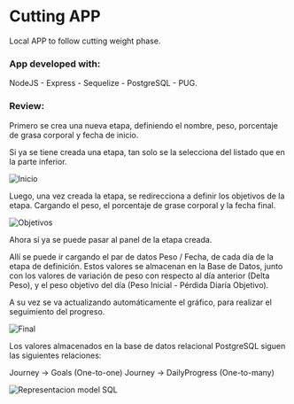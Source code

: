 # Cutting APP
 
 Local APP to follow cutting weight phase.
 
 ### App developed with: 
 
 NodeJS - Express - Sequelize - PostgreSQL - PUG.

### Review:
 
Primero se crea una nueva etapa, definiendo el nombre, peso, porcentaje de grasa corporal y fecha de inicio.

Si ya se tiene creada una etapa, tan solo se la selecciona del listado que en la parte inferior.
 
![Inicio](https://user-images.githubusercontent.com/114360790/214720748-818d56c2-0f3b-40f8-8003-adcece294ded.jpg)

Luego, una vez creada la etapa, se redirecciona a definir los objetivos de la etapa. Cargando el peso, el porcentaje de grase corporal y la fecha final.

![Objetivos](https://user-images.githubusercontent.com/114360790/214721130-2ff645d6-b13d-4231-bbeb-f2408c0afd30.jpg)

Ahora sí ya se puede pasar al panel de la etapa creada.

Allí se puede ir cargando el par de datos Peso / Fecha, de cada día de la etapa de definición. Estos valores se almacenan en la Base de Datos, junto con los valores de variación de peso con respecto al día anterior (Delta Peso), y el peso objetivo del día (Peso Inicial - Pérdida Diaría Objetivo).

A su vez se va actualizando automáticamente el gráfico, para realizar el seguimiento del progreso.

![Final](https://user-images.githubusercontent.com/114360790/214721617-b01d1ef9-66a2-4ae4-aa34-6da6f7ffdfd0.jpg)


Los valores almacenados en la base de datos relacional PostgreSQL siguen las siguientes relaciones:

Journey -> Goals (One-to-one)
Journey -> DailyProgress (One-to-many)

![Representacion model SQL](https://user-images.githubusercontent.com/114360790/214721772-3274bf69-e7dc-4052-a5ec-7429e8b28f41.jpg)
